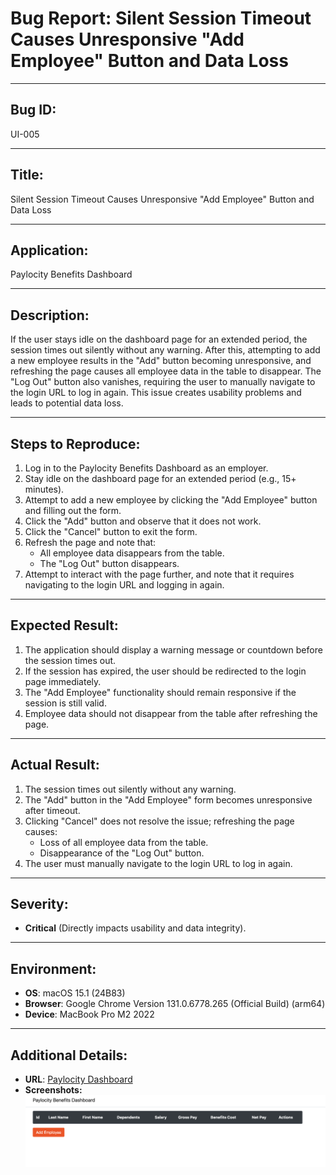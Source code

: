 # Bug Report: Silent Session Timeout Causes Unresponsive "Add Employee" Button and Data Loss

---

## Bug ID:
UI-005

---

## Title:
Silent Session Timeout Causes Unresponsive "Add Employee" Button and Data Loss

---

## Application:
Paylocity Benefits Dashboard

---

## Description:
If the user stays idle on the dashboard page for an extended period, the session times out silently without any warning. After this, attempting to add a new employee results in the "Add" button becoming unresponsive, and refreshing the page causes all employee data in the table to disappear. The "Log Out" button also vanishes, requiring the user to manually navigate to the login URL to log in again. This issue creates usability problems and leads to potential data loss.

---

## Steps to Reproduce:
1. Log in to the Paylocity Benefits Dashboard as an employer.
2. Stay idle on the dashboard page for an extended period (e.g., 15+ minutes).
3. Attempt to add a new employee by clicking the "Add Employee" button and filling out the form.
4. Click the "Add" button and observe that it does not work.
5. Click the "Cancel" button to exit the form.
6. Refresh the page and note that:
   - All employee data disappears from the table.
   - The "Log Out" button disappears.
7. Attempt to interact with the page further, and note that it requires navigating to the login URL and logging in again.

---

## Expected Result:
1. The application should display a warning message or countdown before the session times out.
2. If the session has expired, the user should be redirected to the login page immediately.
3. The "Add Employee" functionality should remain responsive if the session is still valid.
4. Employee data should not disappear from the table after refreshing the page.

---

## Actual Result:
1. The session times out silently without any warning.
2. The "Add" button in the "Add Employee" form becomes unresponsive after timeout.
3. Clicking "Cancel" does not resolve the issue; refreshing the page causes:
   - Loss of all employee data from the table.
   - Disappearance of the "Log Out" button.
4. The user must manually navigate to the login URL to log in again.

---

## Severity:
- **Critical** (Directly impacts usability and data integrity).

---

## Environment:
- **OS**: macOS 15.1 (24B83)  
- **Browser**: Google Chrome Version 131.0.6778.265 (Official Build) (arm64)  
- **Device**: MacBook Pro M2 2022  

---

## Additional Details:
- **URL**: [Paylocity Dashboard](https://wmxrwq14uc.execute-api.us-east-1.amazonaws.com/Prod/Account/Login)
- **Screenshots:**
  ![Log Out Button Missing After Timeout](../screenshots/BUG-UI-005.png)
